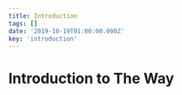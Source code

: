 ```yaml
---
title: Introduction
tags: []
date: '2019-10-19T01:00:00.000Z'
key: 'introduction'
---
```


# Introduction to The Way

